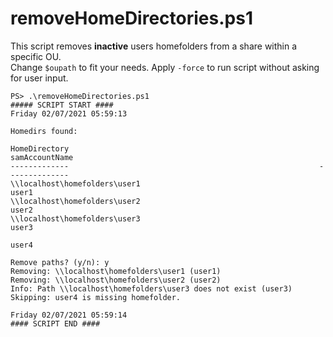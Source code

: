 # removeHomeDirectories.ps1

This script removes **inactive** users homefolders from a share within a specific OU.  
Change `$oupath` to fit your needs. Apply `-force` to run script without asking for user input.

```
PS> .\removeHomeDirectories.ps1
##### SCRIPT START ####
Friday 02/07/2021 05:59:13

Homedirs found:

HomeDirectory                                                        samAccountName                                                     
-------------                                                        --------------                                                     
\\localhost\homefolders\user1                                        user1                                                              
\\localhost\homefolders\user2                                        user2                                                              
\\localhost\homefolders\user3                                        user3                                                              
                                                                     user4                                                              

Remove paths? (y/n): y
Removing: \\localhost\homefolders\user1 (user1)
Removing: \\localhost\homefolders\user2 (user2)
Info: Path \\localhost\homefolders\user3 does not exist (user3)
Skipping: user4 is missing homefolder.

Friday 02/07/2021 05:59:14
#### SCRIPT END ####
```